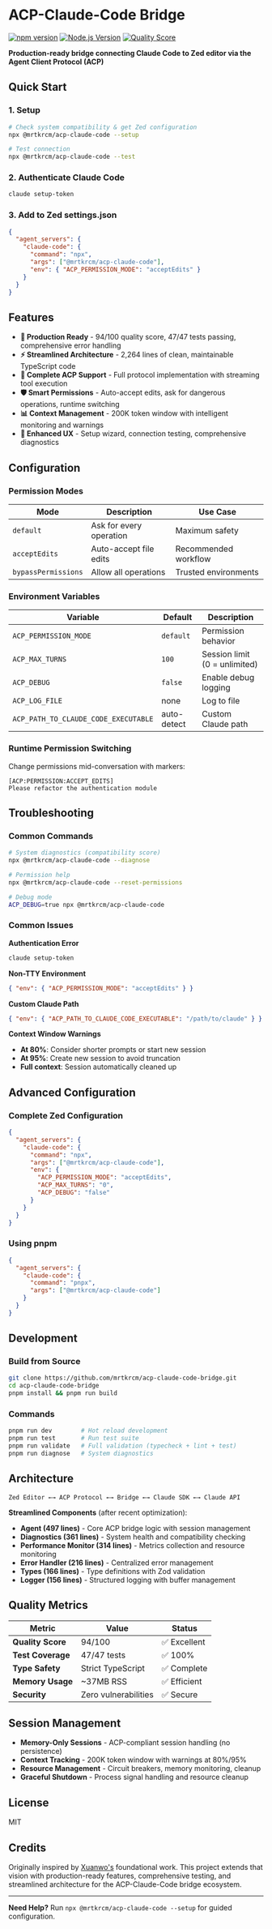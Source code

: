 # ACP-Claude-Code Bridge

[![npm version](https://img.shields.io/npm/v/@mrtkrcm/acp-claude-code.svg)](https://www.npmjs.com/package/@mrtkrcm/acp-claude-code)
[![Node.js Version](https://img.shields.io/node/v/@mrtkrcm/acp-claude-code.svg)](https://nodejs.org)
[![Quality Score](https://img.shields.io/badge/Quality%20Score-94%2F100-brightgreen)](https://github.com/mrtkrcm/acp-claude-code-bridge)

**Production-ready bridge connecting Claude Code to Zed editor via the Agent Client Protocol (ACP)**

## Quick Start

### 1. Setup
```bash
# Check system compatibility & get Zed configuration
npx @mrtkrcm/acp-claude-code --setup

# Test connection
npx @mrtkrcm/acp-claude-code --test
```

### 2. Authenticate Claude Code
```bash
claude setup-token
```

### 3. Add to Zed settings.json
```json
{
  "agent_servers": {
    "claude-code": {
      "command": "npx",
      "args": ["@mrtkrcm/acp-claude-code"],
      "env": { "ACP_PERMISSION_MODE": "acceptEdits" }
    }
  }
}
```

## Features

- **🎯 Production Ready** - 94/100 quality score, 47/47 tests passing, comprehensive error handling
- **⚡ Streamlined Architecture** - 2,264 lines of clean, maintainable TypeScript code
- **🔄 Complete ACP Support** - Full protocol implementation with streaming tool execution
- **🛡️ Smart Permissions** - Auto-accept edits, ask for dangerous operations, runtime switching
- **📊 Context Management** - 200K token window with intelligent monitoring and warnings
- **🔧 Enhanced UX** - Setup wizard, connection testing, comprehensive diagnostics

## Configuration

### Permission Modes

| Mode | Description | Use Case |
|------|-------------|----------|
| `default` | Ask for every operation | Maximum safety |
| `acceptEdits` | Auto-accept file edits | Recommended workflow |  
| `bypassPermissions` | Allow all operations | Trusted environments |

### Environment Variables

| Variable | Default | Description |
|----------|---------|-------------|
| `ACP_PERMISSION_MODE` | `default` | Permission behavior |
| `ACP_MAX_TURNS` | `100` | Session limit (0 = unlimited) |
| `ACP_DEBUG` | `false` | Enable debug logging |
| `ACP_LOG_FILE` | none | Log to file |
| `ACP_PATH_TO_CLAUDE_CODE_EXECUTABLE` | auto-detect | Custom Claude path |

### Runtime Permission Switching

Change permissions mid-conversation with markers:
```
[ACP:PERMISSION:ACCEPT_EDITS]
Please refactor the authentication module
```

## Troubleshooting

### Common Commands
```bash
# System diagnostics (compatibility score)
npx @mrtkrcm/acp-claude-code --diagnose

# Permission help
npx @mrtkrcm/acp-claude-code --reset-permissions

# Debug mode
ACP_DEBUG=true npx @mrtkrcm/acp-claude-code
```

### Common Issues

**Authentication Error**
```bash
claude setup-token
```

**Non-TTY Environment**
```json
{ "env": { "ACP_PERMISSION_MODE": "acceptEdits" } }
```

**Custom Claude Path**
```json
{ "env": { "ACP_PATH_TO_CLAUDE_CODE_EXECUTABLE": "/path/to/claude" } }
```

**Context Window Warnings**
- **At 80%**: Consider shorter prompts or start new session
- **At 95%**: Create new session to avoid truncation  
- **Full context**: Session automatically cleaned up

## Advanced Configuration

### Complete Zed Configuration
```json
{
  "agent_servers": {
    "claude-code": {
      "command": "npx", 
      "args": ["@mrtkrcm/acp-claude-code"],
      "env": {
        "ACP_PERMISSION_MODE": "acceptEdits",
        "ACP_MAX_TURNS": "0",
        "ACP_DEBUG": "false"
      }
    }
  }
}
```

### Using pnpm
```json
{
  "agent_servers": {
    "claude-code": {
      "command": "pnpx",
      "args": ["@mrtkrcm/acp-claude-code"]
    }
  }
}
```

## Development

### Build from Source
```bash
git clone https://github.com/mrtkrcm/acp-claude-code-bridge.git
cd acp-claude-code-bridge
pnpm install && pnpm run build
```

### Commands
```bash
pnpm run dev        # Hot reload development
pnpm run test       # Run test suite  
pnpm run validate   # Full validation (typecheck + lint + test)
pnpm run diagnose   # System diagnostics
```

## Architecture

```
Zed Editor ←→ ACP Protocol ←→ Bridge ←→ Claude SDK ←→ Claude API
```

**Streamlined Components** (after recent optimization):
- **Agent (497 lines)** - Core ACP bridge logic with session management
- **Diagnostics (361 lines)** - System health and compatibility checking
- **Performance Monitor (314 lines)** - Metrics collection and resource monitoring  
- **Error Handler (216 lines)** - Centralized error management
- **Types (166 lines)** - Type definitions with Zod validation
- **Logger (156 lines)** - Structured logging with buffer management

## Quality Metrics

| Metric | Value | Status |
|--------|-------|--------|
| **Quality Score** | 94/100 | ✅ Excellent |
| **Test Coverage** | 47/47 tests | ✅ 100% |
| **Type Safety** | Strict TypeScript | ✅ Complete |
| **Memory Usage** | ~37MB RSS | ✅ Efficient |
| **Security** | Zero vulnerabilities | ✅ Secure |

## Session Management

- **Memory-Only Sessions** - ACP-compliant session handling (no persistence)
- **Context Tracking** - 200K token window with warnings at 80%/95%
- **Resource Management** - Circuit breakers, memory monitoring, cleanup
- **Graceful Shutdown** - Process signal handling and resource cleanup

## License

MIT

## Credits

Originally inspired by [Xuanwo's](https://github.com/xuanwo) foundational work. This project extends that vision with production-ready features, comprehensive testing, and streamlined architecture for the ACP-Claude-Code bridge ecosystem.

---

**Need Help?** Run `npx @mrtkrcm/acp-claude-code --setup` for guided configuration.